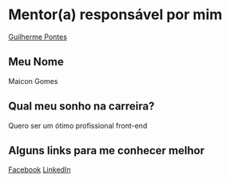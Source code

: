 # Mentor(a) responsável por mim

[Guilherme Pontes](/profiles/mentors/profiles/guilhermepontes.md)

## Meu Nome

Maicon Gomes

## Qual meu sonho na carreira?

Quero ser um ótimo profissional front-end

## Alguns links para me conhecer melhor

[Facebook](https://www.facebook.com/atreyu.maicon)
[LinkedIn](https://www.linkedin.com/in/mrgomes86)
